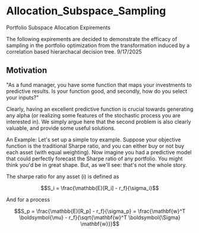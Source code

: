 # Allocation_Subspace_Sampling
Portfolio Subspace Allocation Expirements

The following expirements are decided to demonstrate the efficacy of sampling in the portfolio optimization from the transformation induced by a correlation based hierarchacal decision tree. 9/17/2025

## Motivation


"As a fund manager, you have some function that maps your investments to predictive results. Is your function good, and secondly, how do you select your inputs?"

Clearly, having an excellent predictive function is crucial towards generating any alpha (or realizing some features of the stochastic process you are interested in). We simply argue here that the second problem is also clearly valuable, and provide some useful solutions. 

An Example: 
Let's set up a simple toy example. Suppose your objective function is the traditional Sharpe ratio, and you can either buy or not buy each asset (with equal weighting). Now imagine you had a predictive model that could perfectly forecast the Sharpe ratio of any portfolio. You might think you'd be in great shape. But, as we'll see: that's not the whole story.

The sharpe ratio for any asset (i) is defined as

$$S_i = \frac{\mathbb{E}[R_i] - r_f}{\sigma_i}$$

And for a process 

$$S_p = \frac{\mathbb{E}[R_p] - r_f}{\sigma_p} = \frac{\mathbf{w}^T \boldsymbol{\mu} - r_f}{\sqrt{\mathbf{w}^T \boldsymbol{\Sigma} \mathbf{w}}}$$
